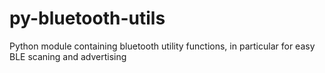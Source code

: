 # py-bluetooth-utils
Python module containing bluetooth utility functions, in particular for easy BLE scaning and advertising
